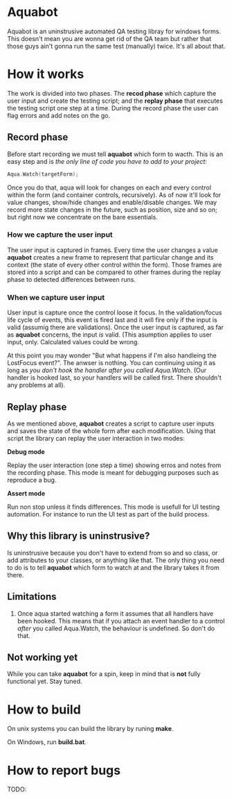 # Aquabot
Aquabot is an uninstrusive automated QA testing libray for windows forms. This
doesn't mean you are wonna get rid of the QA team but rather that those 
guys ain't gonna run the same test (manually) twice. It's all about that.


# How it works
The work is divided into two phases. The **recod phase** which capture 
the user input and create the testing script; and the **replay phase** that 
executes the testing script one step at a time. 
During the record phase the user can flag errors and add notes on the go.


## Record phase
Before start recording we must tell **aquabot** which form to wacth. This is
an easy step and is *the only line of code you have to add to your project*:

``` c
Aqua.Watch(targetForm);
```

Once you do that, aqua will look for changes on each and every control within
the form (and container controls, recursively). As of now it'll look for
value changes, show/hide changes and enable/disable changes. We may record more 
state changes in the future, such as position, size and so on; but right now
we concentrate on the bare essentials.


### How we capture the user input
The user input is captured in frames. Every time the user changes a value
**aquabot** creates a new frame to represent that particular change and 
its context (the state of every other control within the form). Those frames
are stored into a script and can be compared to other frames during the 
replay phase to detected differences between runs.

### When we capture user input
User input is capture once the control loose it focus. In the validation/focus
life cycle of events, this event is fired last and it will fire only if the 
input is valid (assumig there are validations). Once the user input is captured,
as far as **aquabot** concerns, the input *is* valid. (This asumption applies to 
user input, only. Calculated values could be wrong.

At this point you may wonder "But what happens if I'm also handleing 
the LostFocus event?". The anwser is nothing. You can continuing using it as 
long as *you don't hook the handler after you called Aqua.Watch*. 
(Our handler is hooked last, so your handlers will be called first. There
shouldn't any problems at all).

## Replay phase
As we mentioned above, **aquabot** creates a script to capture user inputs and
saves the state of the whole form after each modification. Using that script
the library can replay the user interaction in two modes:

**Debug mode**

Replay the user interaction (one step a time) showing erros and notes from the 
recording phase. This mode is meant for debugging purposes such as 
reproduce a bug.

**Assert mode**

Run non stop unless it finds differences. This mode is usefull for UI 
testing automation. For instance to run the UI test as part of the build 
process.


## Why this library is uninstrusive?
Is uninstrusive because you don't have to extend from so and so class, or
add attributes to your classes, or anything like that. The only thing you need
to do is to tell **aquabot** which form to watch at and the library takes it 
from there.

## Limitations
1. Once aqua started watching a form it assumes that all handlers have been
hooked. This means that if you attach an event handler to a control *after*
you called Aqua.Watch, the behaviour is undefined. So don't do that.

## Not working yet
While you can take **aquabot** for a spin, keep in mind that is **not** fully 
functional yet. Stay tuned.

# How to build
On unix systems you can build the library by runing **make**.

On Windows, run **build.bat**.

# How to report bugs
TODO:
